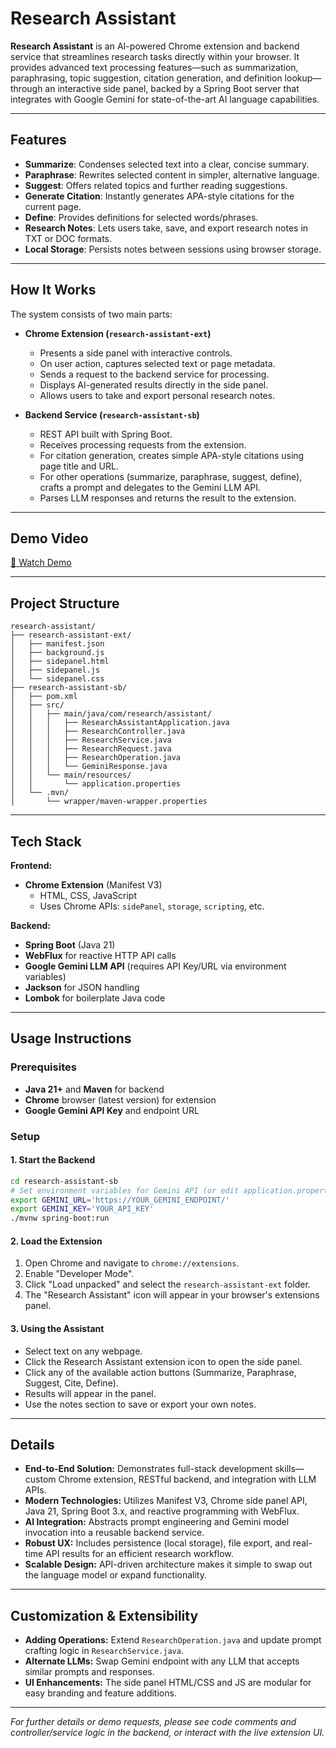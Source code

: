 # Research Assistant

**Research Assistant** is an AI-powered Chrome extension and backend service that streamlines research tasks directly within your browser. It provides advanced text processing features—such as summarization, paraphrasing, topic suggestion, citation generation, and definition lookup—through an interactive side panel, backed by a Spring Boot server that integrates with Google Gemini for state-of-the-art AI language capabilities.

---

## Features

- **Summarize**: Condenses selected text into a clear, concise summary.
- **Paraphrase**: Rewrites selected content in simpler, alternative language.
- **Suggest**: Offers related topics and further reading suggestions.
- **Generate Citation**: Instantly generates APA-style citations for the current page.
- **Define**: Provides definitions for selected words/phrases.
- **Research Notes**: Lets users take, save, and export research notes in TXT or DOC formats.
- **Local Storage**: Persists notes between sessions using browser storage.

---

## How It Works

The system consists of two main parts:

- **Chrome Extension (`research-assistant-ext`)**
  - Presents a side panel with interactive controls.
  - On user action, captures selected text or page metadata.
  - Sends a request to the backend service for processing.
  - Displays AI-generated results directly in the side panel.
  - Allows users to take and export personal research notes.

- **Backend Service (`research-assistant-sb`)**
  - REST API built with Spring Boot.
  - Receives processing requests from the extension.
  - For citation generation, creates simple APA-style citations using page title and URL.
  - For other operations (summarize, paraphrase, suggest, define), crafts a prompt and delegates to the Gemini LLM API.
  - Parses LLM responses and returns the result to the extension.
    
---

## Demo Video 
[🎥 Watch Demo](https://www.loom.com/share/e6d08ea6be634fcda083c46d25cba048?sid=0835a7d8-4d48-4c1e-92ec-c084836fcc28)

---

## Project Structure

```
research-assistant/
├── research-assistant-ext/
│   ├── manifest.json
│   ├── background.js
│   ├── sidepanel.html
│   ├── sidepanel.js
│   └── sidepanel.css
├── research-assistant-sb/
│   ├── pom.xml
│   ├── src/
│   │   ├── main/java/com/research/assistant/
│   │   │   ├── ResearchAssistantApplication.java
│   │   │   ├── ResearchController.java
│   │   │   ├── ResearchService.java
│   │   │   ├── ResearchRequest.java
│   │   │   ├── ResearchOperation.java
│   │   │   └── GeminiResponse.java
│   │   └── main/resources/
│   │       └── application.properties
│   └── .mvn/
│       └── wrapper/maven-wrapper.properties
```

---

## Tech Stack

**Frontend:**
- **Chrome Extension** (Manifest V3)
  - HTML, CSS, JavaScript
  - Uses Chrome APIs: `sidePanel`, `storage`, `scripting`, etc.

**Backend:**
- **Spring Boot** (Java 21)
- **WebFlux** for reactive HTTP API calls
- **Google Gemini LLM API** (requires API Key/URL via environment variables)
- **Jackson** for JSON handling
- **Lombok** for boilerplate Java code

---

## Usage Instructions

### Prerequisites

- **Java 21+** and **Maven** for backend
- **Chrome** browser (latest version) for extension
- **Google Gemini API Key** and endpoint URL

### Setup

#### 1. Start the Backend

```bash
cd research-assistant-sb
# Set environment variables for Gemini API (or edit application.properties)
export GEMINI_URL='https://YOUR_GEMINI_ENDPOINT/'
export GEMINI_KEY='YOUR_API_KEY'
./mvnw spring-boot:run
```

#### 2. Load the Extension

1. Open Chrome and navigate to `chrome://extensions`.
2. Enable "Developer Mode".
3. Click "Load unpacked" and select the `research-assistant-ext` folder.
4. The "Research Assistant" icon will appear in your browser's extensions panel.

#### 3. Using the Assistant

- Select text on any webpage.
- Click the Research Assistant extension icon to open the side panel.
- Click any of the available action buttons (Summarize, Paraphrase, Suggest, Cite, Define).
- Results will appear in the panel.
- Use the notes section to save or export your own notes.

---

## Details

- **End-to-End Solution:** Demonstrates full-stack development skills—custom Chrome extension, RESTful backend, and integration with LLM APIs.
- **Modern Technologies:** Utilizes Manifest V3, Chrome side panel API, Java 21, Spring Boot 3.x, and reactive programming with WebFlux.
- **AI Integration:** Abstracts prompt engineering and Gemini model invocation into a reusable backend service.
- **Robust UX:** Includes persistence (local storage), file export, and real-time API results for an efficient research workflow.
- **Scalable Design:** API-driven architecture makes it simple to swap out the language model or expand functionality.

---

## Customization & Extensibility

- **Adding Operations:** Extend `ResearchOperation.java` and update prompt crafting logic in `ResearchService.java`.
- **Alternate LLMs:** Swap Gemini endpoint with any LLM that accepts similar prompts and responses.
- **UI Enhancements:** The side panel HTML/CSS and JS are modular for easy branding and feature additions.

---

*For further details or demo requests, please see code comments and controller/service logic in the backend, or interact with the live extension UI.*
